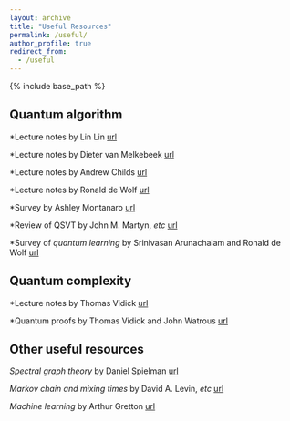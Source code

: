 ```yaml
---
layout: archive
title: "Useful Resources"
permalink: /useful/
author_profile: true
redirect_from:
  - /useful
---
```


{% include base_path %}

**Quantum algorithm**
------
*Lecture notes by Lin Lin [url](https://math.berkeley.edu/~linlin/qasc/qasc_notes.pdf)
   
*Lecture notes by Dieter van Melkebeek [url](http://pages.cs.wisc.edu/~dieter/Courses/2021s-CS880/Scribes/)
   
*Lecture notes by Andrew Childs [url](http://www.cs.umd.edu/~amchilds/qa/)
   
*Lecture notes by Ronald de Wolf [url](https://homepages.cwi.nl/~rdewolf/qcnotes.pdf)
   
*Survey by Ashley Montanaro [url](https://www.nature.com/articles/npjqi201523)
  
*Review of QSVT by John M. Martyn, *etc* [url](https://arxiv.org/abs/2105.02859)
   
*Survey of *quantum learning* by Srinivasan Arunachalam and Ronald de Wolf [url](https://arxiv.org/abs/1701.06806)
   
**Quantum complexity**
------

*Lecture notes by Thomas Vidick [url](http://users.cms.caltech.edu/~vidick/teaching/286_qPCP/index.html)
   
*Quantum proofs by Thomas Vidick and John Watrous [url](https://arxiv.org/abs/1610.01664)
   
**Other useful resources**
------

*Spectral graph theory* by Daniel Spielman [url](http://cs-www.cs.yale.edu/homes/spielman/sagt/sagt.pdf)
   
*Markov chain and mixing times* by David A. Levin, *etc* [url](http://www.cs.cmu.edu/~15859n/RelatedWork/MarkovChains-MixingTimes.pdf)
   
*Machine learning* by Arthur Gretton [url](http://www.gatsby.ucl.ac.uk/~gretton/coursefiles/rkhscourse.html)

